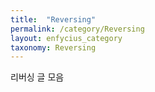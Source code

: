 ```yaml
---
title:  "Reversing"
permalink: /category/Reversing
layout: enfycius_category
taxonomy: Reversing
---
```


리버싱 글 모음
